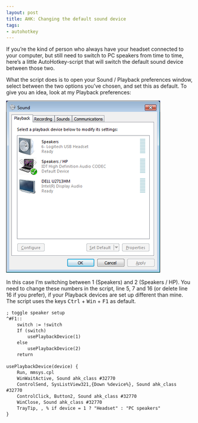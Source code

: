 ```yaml
---
layout: post
title: AHK: Changing the default sound device
tags:
- autohotkey
---
```


If you’re the kind of person who always have your headset connected to your computer, but still need to switch to PC speakers from time to time, here’s a little AutoHotkey-script that will switch the default sound device between those two.

What the script does is to open your Sound / Playback preferences window, select between the two options you’ve chosen, and set this as default. To give you an idea, look at my Playback preferences:

![](/public/sound.png)

In this case I’m switching between 1 (Speakers) and 2 (Speakers / HP). You need to change these numbers in the script, line 5, 7 and 16 (or delete line 16 if you prefer), if your Playback devices are set up different than mine. The script uses the keys <kbd>Ctrl</kbd> + <kbd>Win</kbd> + <kbd>F1</kbd> as default.

	; toggle speaker setup
	^#F1::
	    switch := !switch
	    If (switch)
	        usePlaybackDevice(1)
	    else
	        usePlaybackDevice(2)
	    return
	 
	usePlaybackDevice(device) {
	    Run, mmsys.cpl
	    WinWaitActive, Sound ahk_class #32770
	    ControlSend, SysListView321,{Down %device%}, Sound ahk_class #32770
	    ControlClick, Button2, Sound ahk_class #32770
	    WinClose, Sound ahk_class #32770
	    TrayTip, , % if device = 1 ? "Headset" : "PC speakers"
	}
